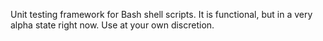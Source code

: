 Unit testing framework for Bash shell scripts.
It is functional, but in a very alpha state right now.
Use at your own discretion.
